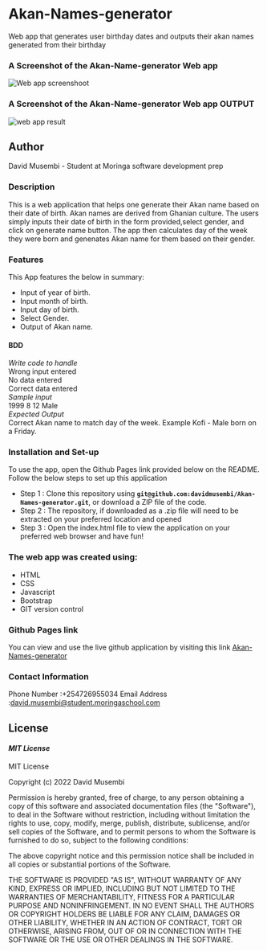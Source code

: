 # Akan-Names-generator
Web app that generates user birthday dates and outputs their akan names generated from their birthday

### A Screenshot of the Akan-Name-generator Web app
![Web app screenshoot](https://user-images.githubusercontent.com/51710726/156756204-c9cdedff-995d-47d0-814a-3581d778f798.png)


### A Screenshot of the Akan-Name-generator Web app OUTPUT
![web app result](https://user-images.githubusercontent.com/51710726/156756124-2d34d8c0-03cc-49a8-bd32-a4e1ed3b95e5.png)


## Author
David Musembi - Student at Moringa software development prep

### Description
   This is a  web application that helps one generate their Akan name based on their date of birth. Akan names are derived from Ghanian culture.
   The users simply inputs their date of birth in the form provided,select gender, and click on generate name button.
   The app then calculates day of the week they were born and genenates Akan name for them based on their gender.
### Features
This App features the below in summary:
* Input of year of birth.
* Input month of birth.
* Input day of birth.
* Select Gender.
* Output of Akan name.

#### **BDD**
*Write code to handle*<br>
Wrong input entered <br>
No data entered <br>
Correct data entered<br> 
*Sample input*<br>
1999    8   12  Male<br> 
*Expected Output* <br>
Correct Akan name to match day of the week. Example Kofi - Male born on a Friday.<br>

### Installation and Set-up
To use the app, open the Github Pages link provided below on the README.
Follow the below steps to set up this application
* Step 1 : Clone this repository using **`git@github.com:davidmusembi/Akan-Names-generator.git`**, or download a ZIP file of the code.
* Step 2 : The repository, if downloaded as a .zip file will need to be extracted on your preferred location and opened
* Step 3 : Open the index.html file to view the application on your preferred web browser and have fun!

  
### The web app was created using:
* HTML  
* CSS
* Javascript  
* Bootstrap
* GIT version control


### Github Pages link
You can view and use the live github application by visiting this link [Akan-Names-generator](https://davidmusembi.github.io/Akan-Names-generator/)

### Contact Information 
Phone Number :+254726955034
Email Address :david.musembi@student.moringaschool.com

## License
#### *MIT License*
MIT License

Copyright (c) 2022 David Musembi

Permission is hereby granted, free of charge, to any person obtaining a copy
of this software and associated documentation files (the "Software"), to deal
in the Software without restriction, including without limitation the rights
to use, copy, modify, merge, publish, distribute, sublicense, and/or sell
copies of the Software, and to permit persons to whom the Software is
furnished to do so, subject to the following conditions:

The above copyright notice and this permission notice shall be included in all
copies or substantial portions of the Software.

THE SOFTWARE IS PROVIDED "AS IS", WITHOUT WARRANTY OF ANY KIND, EXPRESS OR
IMPLIED, INCLUDING BUT NOT LIMITED TO THE WARRANTIES OF MERCHANTABILITY,
FITNESS FOR A PARTICULAR PURPOSE AND NONINFRINGEMENT. IN NO EVENT SHALL THE
AUTHORS OR COPYRIGHT HOLDERS BE LIABLE FOR ANY CLAIM, DAMAGES OR OTHER
LIABILITY, WHETHER IN AN ACTION OF CONTRACT, TORT OR OTHERWISE, ARISING FROM,
OUT OF OR IN CONNECTION WITH THE SOFTWARE OR THE USE OR OTHER DEALINGS IN THE
SOFTWARE.
